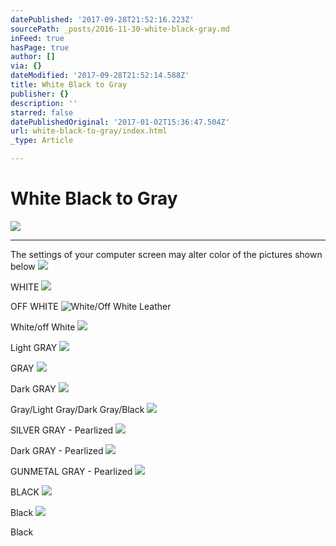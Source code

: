 ```yaml
---
datePublished: '2017-09-28T21:52:16.223Z'
sourcePath: _posts/2016-11-30-white-black-gray.md
inFeed: true
hasPage: true
author: []
via: {}
dateModified: '2017-09-28T21:52:14.588Z'
title: White Black to Gray
publisher: {}
description: ''
starred: false
datePublishedOriginal: '2017-01-02T15:36:47.504Z'
url: white-black-to-gray/index.html
_type: Article

---
```

# White Black to Gray
![](https://the-grid-user-content.s3-us-west-2.amazonaws.com/63dda1e8-3a8b-47f5-81cb-eab9c03e7f18.jpg)

---

The settings of your computer screen may alter color of the pictures shown below
![](https://the-grid-user-content.s3-us-west-2.amazonaws.com/5d98b9d3-06cf-440d-86c4-a754dc738da9.jpg)

WHITE
![](https://the-grid-user-content.s3-us-west-2.amazonaws.com/0aa2fc0f-3461-4ad9-aeea-cdafbf2496f6.jpg)

OFF WHITE
![White/Off White Leather](https://the-grid-user-content.s3-us-west-2.amazonaws.com/8a9552c1-2b6c-4c6a-a9ad-4c1a4e7ce63b.jpg)

White/off White
![](https://the-grid-user-content.s3-us-west-2.amazonaws.com/5322f546-3038-4aa1-a7e5-ca642af62f48.jpg)

Light GRAY
![](https://the-grid-user-content.s3-us-west-2.amazonaws.com/3f3ce823-b3b6-4da6-8f71-c0ff86a9acf6.jpg)

GRAY
![](https://the-grid-user-content.s3-us-west-2.amazonaws.com/947fd677-9c42-473e-a73d-b2af34a80f15.jpg)

Dark GRAY
![](https://the-grid-user-content.s3-us-west-2.amazonaws.com/5f444faa-8cfb-4069-bf69-ebdb76e550c5.jpg)

Gray/Light Gray/Dark Gray/Black
![](https://the-grid-user-content.s3-us-west-2.amazonaws.com/ee96a45d-4396-4407-8945-5f7d81fcf1eb.jpg)

SILVER GRAY - Pearlized
![](https://the-grid-user-content.s3-us-west-2.amazonaws.com/ff09e2e9-7b0d-4a56-9aad-41ceb90f727d.jpg)

Dark GRAY - Pearlized
![](https://the-grid-user-content.s3-us-west-2.amazonaws.com/e614b2fd-5347-482d-bf79-2dd84a905ec4.jpg)

GUNMETAL GRAY - Pearlized
![](https://the-grid-user-content.s3-us-west-2.amazonaws.com/27b0d832-e80f-45f1-a3bb-051e31b53626.jpg)

BLACK
![](https://the-grid-user-content.s3-us-west-2.amazonaws.com/bfdfc948-b614-4c67-b4a5-57d07fdcc323.jpg)

Black
![](https://the-grid-user-content.s3-us-west-2.amazonaws.com/ee5a82bb-47c9-480d-be87-15cc47d587b8.jpg)

Black